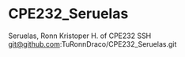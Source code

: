 # CPE232_Seruelas
Seruelas, Ronn Kristoper H. of CPE232 SSH
git@github.com:TuRonnDraco/CPE232_Seruelas.git

